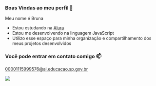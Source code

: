 ### Boas Vindas ao meu perfil 👋

Meu nome é Bruna

- Estou estudando na [Alura](https://www.alura.com.br)
- Estou me desenvolvendo na linguagem JavaScript
- Utilizo esse espaço para minha organização e compartilhamento dos meus projetos desenvolvidos

### Você pode entrar em contato comigo 📫

00001115999576@al.educacao.sp.gov.br

![](https://media1.tenor.com/m/eP2gYNeZAAUAAAAC/baby-rapunzel.gif)
